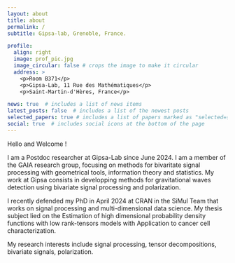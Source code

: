 ```yaml
---
layout: about
title: about
permalink: /
subtitle: Gipsa-lab, Grenoble, France.

profile:
  align: right
  image: prof_pic.jpg
  image_circular: false # crops the image to make it circular
  address: >
    <p>Room B371</p>
    <p>Gipsa-Lab, 11 Rue des Mathématiques</p>
    <p>Saint-Martin-d'Hères, France</p>

news: true  # includes a list of news items
latest_posts: false  # includes a list of the newest posts
selected_papers: true # includes a list of papers marked as "selected={true}"
social: true  # includes social icons at the bottom of the page
---
```


Hello and Welcome !

I am a Postdoc researcher at Gipsa-Lab since June 2024. I am a member of the GAIA research group, focusing on methods for bivaritate signal processing with geometrical tools, information theory and statistics. My work at Gipsa consists in developping methods for gravitational waves detection using bivariate signal processing and polarization.

I recently defended my PhD in April 2024 at CRAN in the SiMul Team that works on signal processing and multi-dimensional data science.
My thesis subject lied on the Estimation of high dimensional probability density functions with low rank-tensors models with Application to cancer cell characterization.

My research interests include signal processing, tensor decompositions, bivariate signals, polarization.

